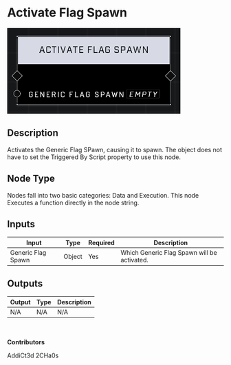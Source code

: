 # Activate Flag Spawn
![alt text](../../../.gitbook/assets/activate-flag-spawn.png)
## Description
Activates the Generic Flag SPawn, causing it to spawn. The object does not have to set the Triggered By Script property to use this node.

## Node Type
Nodes fall into two basic categories: Data and Execution. This node Executes a function directly in the node string.

## Inputs
| Input | Type | Required | Description |
|------------------|------------------|----------|--------------------------------------------------------------|
| Generic Flag Spawn | Object | Yes | Which Generic Flag Spawn will be activated. |

## Outputs
| Output | Type | Description |
|------------------|------------------|--------------------------------------------------------------|
| N/A | N/A | N/A |

\
\
**Contributors**

AddiCt3d 2CHa0s